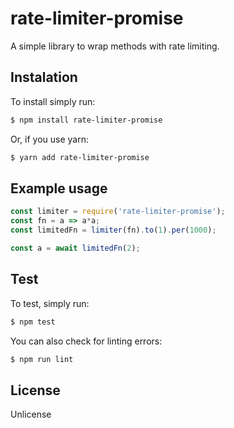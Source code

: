 # rate-limiter-promise

A simple library to wrap methods with rate limiting.

## Instalation

To install simply run:

```sh
$ npm install rate-limiter-promise
```

Or, if you use yarn:

```sh
$ yarn add rate-limiter-promise
```

## Example usage

```js
const limiter = require('rate-limiter-promise');
const fn = a => a*a;
const limitedFn = limiter(fn).to(1).per(1000);

const a = await limitedFn(2);
```

## Test

To test, simply run:

```sh
$ npm test
```

You can also check for linting errors:

```sh
$ npm run lint
```

## License

Unlicense
